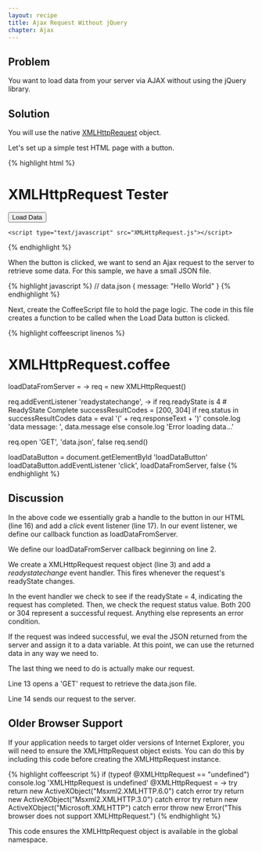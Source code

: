 ```yaml
---
layout: recipe
title: Ajax Request Without jQuery
chapter: Ajax
---
```

## Problem

You want to load data from your server via AJAX without using the jQuery library.

## Solution

You will use the native <a href="http://en.wikipedia.org/wiki/XMLHttpRequest" target="_blank">XMLHttpRequest</a> object.

Let's set up a simple test HTML page with a button.

{% highlight html %}
<!DOCTYPE HTML>
<html lang="en-US">
<head>
	<meta charset="UTF-8">
	<title>XMLHttpRequest Tester</title>
</head>
<body>
	<h1>XMLHttpRequest Tester</h1>
	<button id="loadDataButton">Load Data</button>
	
	<script type="text/javascript" src="XMLHttpRequest.js"></script>
</body>
</html>
{% endhighlight %}

When the button is clicked, we want to send an Ajax request to the server to retrieve some data.  For this sample, we have a small JSON file.

{% highlight javascript %}
// data.json
{
  message: "Hello World"
}
{% endhighlight %}

Next, create the CoffeeScript file to hold the page logic.  The code in this file creates a function to be called when the Load Data button is clicked.

{% highlight coffeescript linenos %}
# XMLHttpRequest.coffee
loadDataFromServer = ->
  req = new XMLHttpRequest()

  req.addEventListener 'readystatechange', ->
    if req.readyState is 4                        # ReadyState Complete
      successResultCodes = [200, 304]
      if req.status in successResultCodes
        data = eval '(' + req.responseText + ')'
        console.log 'data message: ', data.message
      else
        console.log 'Error loading data...'
        
  req.open 'GET', 'data.json', false
  req.send()

loadDataButton = document.getElementById 'loadDataButton'
loadDataButton.addEventListener 'click', loadDataFromServer, false
{% endhighlight %}

## Discussion

In the above code we essentially grab a handle to the button in our HTML (line 16) and add a *click* event listener (line 17).  In our event listener, we define our callback function as loadDataFromServer.

We define our loadDataFromServer callback beginning on line 2.

We create a XMLHttpRequest request object (line 3) and add a *readystatechange* event handler.  This fires whenever the request's readyState changes.

In the event handler we check to see if the readyState = 4, indicating the request has completed.  Then, we check the request status value.  Both 200 or 304 represent a successful request.  Anything else represents an error condition.

If the request was indeed successful, we eval the JSON returned from the server and assign it to a data variable.  At this point, we can use the returned data in any way we need to.

The last thing we need to do is actually make our request.

Line 13 opens a 'GET' request to retrieve the data.json file.

Line 14 sends our request to the server. 

## Older Browser Support

If your application needs to target older versions of Internet Explorer, you will need to ensure the XMLHttpRequest object exists.  You can do this by including this code before creating the XMLHttpRequest instance.

{% highlight coffeescript %}
if (typeof @XMLHttpRequest == "undefined")
  console.log 'XMLHttpRequest is undefined'
  @XMLHttpRequest = ->
    try
      return new ActiveXObject("Msxml2.XMLHTTP.6.0")
    catch error
    try
      return new ActiveXObject("Msxml2.XMLHTTP.3.0")
    catch error
    try
      return new ActiveXObject("Microsoft.XMLHTTP")
    catch error
    throw new Error("This browser does not support XMLHttpRequest.")
{% endhighlight %}

This code ensures the XMLHttpRequest object is available in the global namespace.

